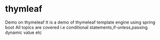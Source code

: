 # thymleaf
Demo on thymeleaf
It is a demo of thymeleaf template engine using spring boot
All topics are covered i.e conditional statements,if-unless,passing dynamic value etc
